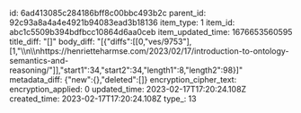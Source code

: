 id: 6ad413085c284186bff8c00bbc493b2c
parent_id: 92c93a8a4a4e4921b94083ead3b18136
item_type: 1
item_id: abc1c5509b394bdfbcc10864d6aa0ceb
item_updated_time: 1676653560595
title_diff: "[]"
body_diff: "[{\"diffs\":[[0,\"ves/9753\"],[1,\"\\\n\\\nhttps://henrietteharmse.com/2023/02/17/introduction-to-ontology-semantics-and-reasoning/\"]],\"start1\":34,\"start2\":34,\"length1\":8,\"length2\":98}]"
metadata_diff: {"new":{},"deleted":[]}
encryption_cipher_text: 
encryption_applied: 0
updated_time: 2023-02-17T17:20:24.108Z
created_time: 2023-02-17T17:20:24.108Z
type_: 13